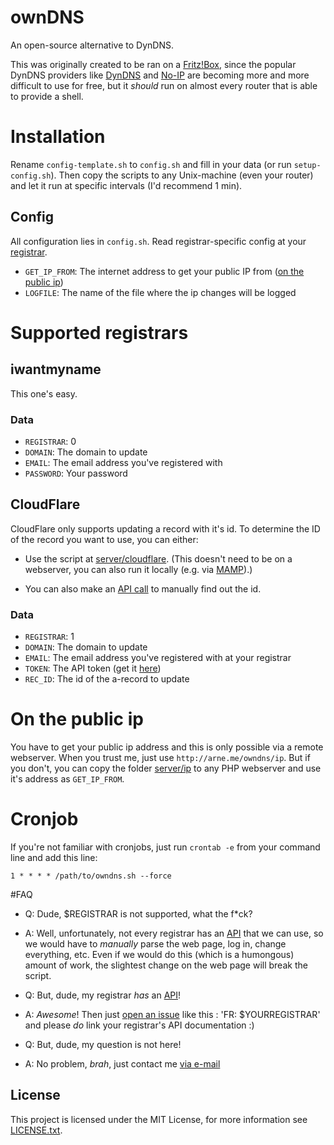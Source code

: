 # ownDNS
An open-source alternative to DynDNS.

This was originally created to be ran on a [Fritz!Box](http://en.wikipedia.org/wiki/FRITZ!Box), since the popular DynDNS
providers like [DynDNS](http://dyn.com/dns/) and [No-IP](http://www.noip.com/) are becoming more and more difficult to
use for free, but it *should* run on almost every router that is able to provide a shell.

# Installation
Rename `config-template.sh` to `config.sh` and fill in your data (or run `setup-config.sh`).
Then copy the scripts to any Unix-machine (even your router) and let it run at specific intervals (I'd recommend 1 min).

## Config
All configuration lies in `config.sh`. Read registrar-specific config at your [registrar](#supported-registrars).

- `GET_IP_FROM`: The internet address to get your public IP from ([on the public ip](#on-the-public-ip))
- `LOGFILE`: The name of the file where the ip changes will be logged

# Supported registrars
## iwantmyname
This one's easy.

### Data
- `REGISTRAR`: 0
- `DOMAIN`: The domain to update
- `EMAIL`: The email address you've registered with
- `PASSWORD`: Your password

## CloudFlare
CloudFlare only supports updating a record with it's id. 
To determine the ID of the record you want to use, you can either:
- Use the script at [server/cloudflare](server/cloudflare). (This doesn't need to be on a webserver, you can also run it locally (e.g. via [MAMP](http://www.mamp.info/)).)

- You can also make an [API call](http://www.cloudflare.com/docs/client-api.html#s3.3) to manually find out the id.

### Data
- `REGISTRAR`: 1
- `DOMAIN`: The domain to update
- `EMAIL`: The email address you've registered with at your registrar
- `TOKEN`: The API token (get it [here](https://www.cloudflare.com/my-account))
- `REC_ID`: The id of the a-record to update

# On the public ip
You have to get your public ip address and this is only possible via a remote webserver. When you trust me, just use `http://arne.me/owndns/ip`. But if you don't, you can copy the folder [server/ip](server/ip) to any PHP webserver and use it's address as `GET_IP_FROM`.

# Cronjob
If you're not familiar with cronjobs, just run `crontab -e` from your command line and add this line:
```crontab
1 * * * * /path/to/owndns.sh --force
```

#FAQ
- Q: Dude, $REGISTRAR is not supported, what the f*ck?
- A: Well, unfortunately, not every registrar has an [API](http://en.wikipedia.org/wiki/API) that we can use, so we would have to *manually* parse the web page, log in, change everything, etc. Even if we would do this (which is a humongous) amount of work, the slightest change on the web page will break the script.

- Q: But, dude, my registrar *has* an [API](http://en.wikipedia.org/wiki/API)!
- A: *Awesome*! Then just [open an issue](https://github.com/abahlo/owndns/issues/new) like this :
    'FR: $YOURREGISTRAR'
and please *do* link your registrar's API documentation :)

- Q: But, dude, my question is not here!
- A: No problem, *brah*, just contact me [via e-mail](http://scr.im/korni)

## License
This project is licensed under the MIT License, for more information see [LICENSE.txt](LICENSE.txt).
